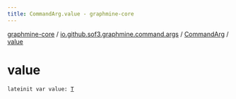 ```yaml
---
title: CommandArg.value - graphmine-core
---
```


[graphmine-core](../../index.html) / [io.github.sof3.graphmine.command.args](../index.html) / [CommandArg](index.html) / [value](./value.html)

# value

`lateinit var value: `[`T`](index.html#T)